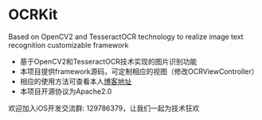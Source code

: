 # OCRKit
Based on OpenCV2 and TesseractOCR technology to realize image text recognition customizable framework

* 基于OpenCV2和TesseractOCR技术实现的图片识别功能
* 本项目提供framework源码，可定制相应的视图（修改OCRViewController）
* 相应的使用方法可查看本人[博客地址](http://dylanooo.github.io/基于OpenCV2和Tesseract实现图片文字识别技术/)
* 本项目开源协议为Apache2.0

欢迎加入iOS开发交流群: 129786379，让我们一起为技术狂欢

